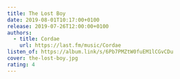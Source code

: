 ```yaml
---
title: The Lost Boy
date: 2019-08-01T10:17:00+0100
release: 2019-07-26T12:00:00+0100
authors:
  - title: Cordae
    url: https://last.fm/music/Cordae
listen_of: https://album.link/s/6Pb7PMZtW0fuEM1lCGvCDu
cover: the-lost-boy.jpg
rating: 4
---
```

